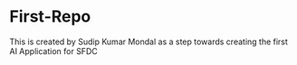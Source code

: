 # First-Repo
This is created by Sudip Kumar Mondal as a step towards creating the first AI Application for SFDC
